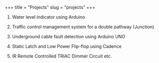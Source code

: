 +++
title = "Projects"
slug = "projects"
+++

1. Water level indicator using Arduino

2. Traffic control management system for a double pathway (Junction)

3. Underground cable fault detection using Arduino UNO

4. Static Latch and Low Power Flip-flop using Cadence

5. IR Remote Controlled TRIAC Dimmer Circuit etc.